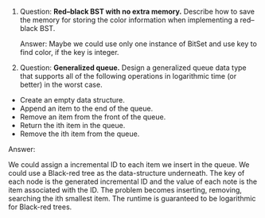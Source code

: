 1. Question: __Red–black BST with no extra memory.__ Describe how to save the memory for storing the color information when implementing a red–black BST.

   Answer: Maybe we could use only one instance of BitSet and use key to find color, if the key is integer.

2. Question: __Generalized queue.__ Design a generalized queue data type that supports all of the following operations in logarithmic time (or better) in the worst case.

  - Create an empty data structure.
  - Append an item to the end of the queue.
  - Remove an item from the front of the queue.
  - Return the ith item in the queue.
  - Remove the ith item from the queue.

   Answer:

   We could assign a incremental ID to each item we insert in the queue. We could use a Black-red tree as the data-structure underneath. The key of each node is the generated incremental ID and the value of each note is the item associated with the ID. The problem becomes inserting, removing,  searching the ith smallest item. The runtime is guaranteed to be logarithmic for Black-red trees.